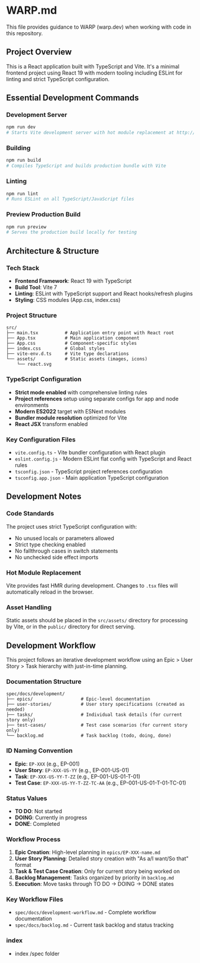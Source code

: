 # WARP.md

This file provides guidance to WARP (warp.dev) when working with code in this repository.

## Project Overview

This is a React application built with TypeScript and Vite. It's a minimal frontend project using React 19 with modern tooling including ESLint for linting and strict TypeScript configuration.

## Essential Development Commands

### Development Server
```bash
npm run dev
# Starts Vite development server with hot module replacement at http://localhost:5173
```

### Building
```bash
npm run build
# Compiles TypeScript and builds production bundle with Vite
```

### Linting
```bash
npm run lint
# Runs ESLint on all TypeScript/JavaScript files
```

### Preview Production Build
```bash
npm run preview
# Serves the production build locally for testing
```

## Architecture & Structure

### Tech Stack
- **Frontend Framework**: React 19 with TypeScript
- **Build Tool**: Vite 7
- **Linting**: ESLint with TypeScript support and React hooks/refresh plugins
- **Styling**: CSS modules (App.css, index.css)

### Project Structure
```
src/
├── main.tsx          # Application entry point with React root
├── App.tsx           # Main application component
├── App.css           # Component-specific styles
├── index.css         # Global styles
├── vite-env.d.ts     # Vite type declarations
└── assets/           # Static assets (images, icons)
    └── react.svg
```

### TypeScript Configuration
- **Strict mode enabled** with comprehensive linting rules
- **Project references** setup using separate configs for app and node environments
- **Modern ES2022** target with ESNext modules
- **Bundler module resolution** optimized for Vite
- **React JSX** transform enabled

### Key Configuration Files
- `vite.config.ts` - Vite bundler configuration with React plugin
- `eslint.config.js` - Modern ESLint flat config with TypeScript and React rules
- `tsconfig.json` - TypeScript project references configuration
- `tsconfig.app.json` - Main application TypeScript configuration

## Development Notes

### Code Standards
The project uses strict TypeScript configuration with:
- No unused locals or parameters allowed
- Strict type checking enabled
- No fallthrough cases in switch statements
- No unchecked side effect imports

### Hot Module Replacement
Vite provides fast HMR during development. Changes to `.tsx` files will automatically reload in the browser.

### Asset Handling
Static assets should be placed in the `src/assets/` directory for processing by Vite, or in the `public/` directory for direct serving.

## Development Workflow

This project follows an iterative development workflow using an Epic > User Story > Task hierarchy with just-in-time planning.

### Documentation Structure
```
spec/docs/development/
├── epics/                  # Epic-level documentation  
├── user-stories/           # User story specifications (created as needed)
├── tasks/                  # Individual task details (for current story only)
├── test-cases/             # Test case scenarios (for current story only)
└── backlog.md              # Task backlog (todo, doing, done)
```

### ID Naming Convention
- **Epic**: `EP-XXX` (e.g., EP-001)
- **User Story**: `EP-XXX-US-YY` (e.g., EP-001-US-01) 
- **Task**: `EP-XXX-US-YY-T-ZZ` (e.g., EP-001-US-01-T-01)
- **Test Case**: `EP-XXX-US-YY-T-ZZ-TC-AA` (e.g., EP-001-US-01-T-01-TC-01)

### Status Values
- **TO DO**: Not started
- **DOING**: Currently in progress  
- **DONE**: Completed

### Workflow Process
1. **Epic Creation**: High-level planning in `epics/EP-XXX-name.md`
2. **User Story Planning**: Detailed story creation with "As a/I want/So that" format
3. **Task & Test Case Creation**: Only for current story being worked on
4. **Backlog Management**: Tasks organized by priority in `backlog.md`
5. **Execution**: Move tasks through TO DO → DOING → DONE states

### Key Workflow Files
- `spec/docs/development-workflow.md` - Complete workflow documentation
- `spec/docs/backlog.md` - Current task backlog and status tracking

### index
- index /spec folder
